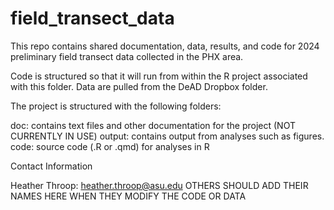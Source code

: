 # field_transect_data

This repo contains shared documentation, data, results, and code for 2024 preliminary field transect data collected in the PHX area.

Code is structured so that it will run from within the R project associated with this folder. Data are pulled from the DeAD Dropbox folder. 

The project is structured with the following folders:

doc: contains text files and other documentation for the project (NOT CURRENTLY IN USE)
output: contains output from analyses such as figures.
code: source code (.R or .qmd) for analyses in R

Contact Information

Heather Throop: heather.throop@asu.edu 
OTHERS SHOULD ADD THEIR NAMES HERE WHEN THEY MODIFY THE CODE OR DATA
